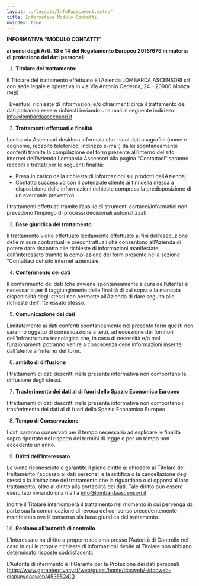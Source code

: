 ```yaml
---
layout: ../layouts/InfoPageLayout.astro"
title: Informativa Modulo Contatti
noindex: true
---
```


**INFORMATIVA “MODULO CONTATTI”** 

**ai sensi degli Artt. 13 e 14 del Regolamento Europeo 2016/679 in materia di protezione dei dati personali**

1. **Titolare del trattamento:**

Il Titolare del trattamento effettuato è <a name="_hlk499917198"></a>l’Azienda LOMBARDA ASCENSORI srl con sede legale e operativa in via Via Antonio Cederna, 24 - 20900 Monza (MB)

` `Eventuali richieste di informazioni e/o chiarimenti circa il trattamento dei dati potranno essere richiesti inviando una mail al seguente indirizzo: <info@lombardaascensori.it> 

2. **Trattamenti effettuati e finalità**

Lombarda Ascensori desidera informala che i suoi dati anagrafici (nome e cognome, recapito telefonico, indirizzo e-mail) da lei spontaneamente conferiti tramite la compilazione del form presente all’interno del sito internet dell’Azienda Lombarda Ascensori alla pagina “Contattaci” saranno raccolti e trattati per le seguenti finalità:

- Presa in carico della richiesta di informazioni sui prodotti dell’Azienda;
- Contatto successivo con il potenziale cliente ai fini della messa a disposizione delle informazioni richieste compresa la predisposizione di un eventuale preventivo.

I trattamenti effettuati tramite l’ausilio di strumenti cartacei/informatici non prevedono l’impiego di processi decisionali automatizzati.

3. **Base giuridica del trattamento**

Il trattamento viene effettuato lecitamente effettuato ai fini dell’esecuzione delle misure contrattuali e precontrattuali che consentono all’Azienda di potere dare riscontro alle richieste di informazioni manifestate dall’interessato tramite la compilazione del form presente nella sezione “Contattaci del sito internet aziendale. 

4. **Conferimento dei dati**

Il conferimento dei dati (che avviene spontaneamente a cura dell’utente) è necessario per il raggiungimento delle finalità di cui sopra e la mancata disponibilità degli stessi non permette all’Azienda di dare seguito alle richieste dell’interessato stesso.

5. **Comunicazione dei dati** 

Limitatamente ai dati conferiti spontaneamente nel presente form questi non saranno oggetto di comunicazione a terzi, ad eccezione dei fornitori dell’infrastruttura tecnologica che, in caso di necessità e/o mal funzionamenti potranno venire a conoscenza delle informazioni inserite dall’utente all’interno del form. 

6. **ambito di diffusione**

I trattamenti di dati descritti nella presente informativa non comportano la diffusione degli stessi.

7. **Trasferimento dei dati al di fuori dello Spazio Economico Europeo**

I trattamenti di dati descritti nella presente informativa non comportano il trasferimento dei dati al di fuori dello Spazio Economico Europeo.

8. **Tempo di Conservazione**

I dati saranno conservati per il tempo necessario ad esplicare le finalità sopra riportate nel rispetto dei termini di legge e per un tempo non eccedente un anno.

9. **Diritti dell’Interessato**

Le viene riconosciuto e garantito il pieno diritto a: chiedere al Titolare del trattamento l'accesso ai dati personali e la rettifica o la cancellazione degli stessi o la limitazione del trattamento che la riguardano o di opporsi al loro trattamento, oltre al diritto alla portabilità dei dati. Tale diritto può essere esercitato inviando una mail a  <info@lombardaascensori.it> 

Inoltre il Titolare interromperà il trattamento nel momento in cui pervenga da parte sua la comunicazione di revoca del consenso precedentemente manifestato ove il consenso sia base giuridica del trattamento.

10. **Reclamo all’autorità di controllo**

L’interessato ha diritto a proporre reclamo presso l’Autorità di Controllo nel caso in cui le proprie richieste di informazioni rivolte al Titolare non abbiano determinato risposte soddisfacenti.

L’Autorità di riferimento è Il Garante per la Protezione dei dati personali [http://www.garanteprivacy.it/web/guest/home/docweb/-/docweb-display/docweb/4535524]()